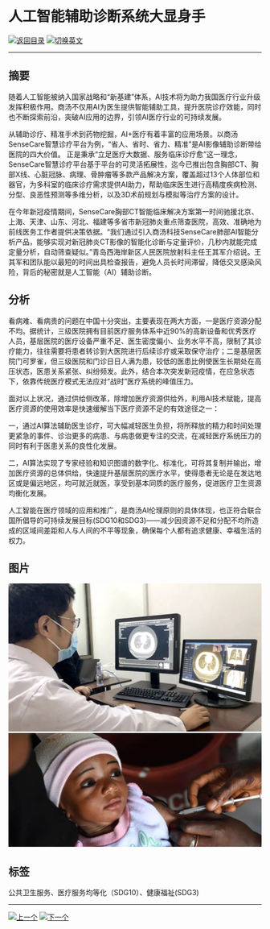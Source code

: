 # 人工智能辅助诊断系统大显身手

[![返回目录](http://img.shields.io/badge/点击-返回目录-875A7B.svg?style=flat&colorA=8F8F8F)](/)
[![切换英文](http://img.shields.io/badge/切换-英文-875A7B.svg?style=flat&colorA=8F8F8F)](https://doc.shanghaiopen.org.cn/case/3/en_1.html)

----------

## 摘要

随着人工智能被纳入国家战略和“新基建”体系，AI技术将为助力我国医疗行业升级发挥积极作用。商汤不仅用AI为医生提供智能辅助工具，提升医院诊疗效能，同时也不断探索前沿，突破AI应用的边界，引领AI医疗行业的可持续发展。

从辅助诊疗、精准手术到药物挖掘，AI+医疗有着丰富的应用场景。以商汤SenseCare智慧诊疗平台为例，“省人、省时、省力、精准”是AI影像辅助诊断带给医院的四大价值。
正是秉承“立足医疗大数据、服务临床诊疗愈”这一理念，SenseCare智慧诊疗平台基于平台的可灵活拓展性，迄今已推出包含胸部CT、胸部X线、心脏冠脉、病理、骨肿瘤等多款产品解决方案，覆盖超过13个人体部位和器官，为多科室的临床诊疗需求提供AI助力，帮助临床医生进行高精度疾病检测、分型、良恶性预测等多维分析，以及3D术前规划与模拟等治疗方案的设计。

在今年新冠疫情期间，SenseCare胸部CT智能临床解决方案第一时间驰援北京、上海、天津、山东、河北、福建等多省市新冠肺炎重点筛查医院，高效、准确地为前线医务工作者提供决策依据。“我们通过引入商汤科技SenseCare肺部AI智能分析产品，能够实现对新冠肺炎CT影像的智能化诊断与定量评价，几秒内就能完成定量分析，自动筛查疑似。”青岛西海岸新区人民医院放射科主任王其军介绍说。王其军和团队能以最短的时间出具检查报告，避免人员长时间滞留，降低交叉感染风险，背后的秘密就是人工智能（AI）辅助诊断。

## 分析

看病难、看病贵的问题在中国十分突出，主要表现在两大方面，一是医疗资源分配不均。据统计，三级医院拥有目前医疗服务体系中近90%的高新设备和优秀医疗人员，基层医院的医疗设备严重不足、医生密度偏小、业务水平不高，限制了其诊疗能力，往往需要将患者转诊到大医院进行后续诊疗或采取保守治疗；二是基层医院门可罗雀，但三级医院和门诊日日人满为患，较低的医患比例使医生长期处在高压状态，医患关系紧张、纠纷频发。此外，结合本次突发新冠疫情，在应急状态下，依靠传统医疗模式无法应对“战时”医疗系统的峰值压力。

面对以上状况，通过供给侧改革，除增加医疗资源供给外，利用AI技术赋能，提高医疗资源的使用效率是快速缓解当下医疗资源不足的有效途径之一：

一，通过AI算法辅助医生诊疗，可大幅减轻医生负担，将所释放的精力和时间处理更紧急的事件、诊治更多的病患、与病患做更专注的交流，在减轻医疗系统压力的同时有利于医患关系的良性化发展。

二，AI算法实现了专家经验和知识图谱的数字化、标准化，可将其复制并输出，增加医疗资源的总体供给，快速提升基层医院的医疗水平，使得患者无论是在发达地区或是偏远地区，均可就近就医，享受到基本同质的医疗服务，促进医疗卫生资源均衡化发展。

人工智能在医疗领域的应用和推广，是商汤AI伦理原则的具体体现，也正符合联合国所倡导的可持续发展目标(SDG10和SDG3)——减少因资源不足和分配不均所造成的区域间差距和人与人间的不平等现象，确保每个人都有追求健康、幸福生活的权力。




## 图片

![图片](3.1.jpg)
![图片](3.2.jpg)

## 标签

公共卫生服务、医疗服务均等化（SDG10）、健康福祉(SDG3)


----------

 [![上一个](http://img.shields.io/badge/查看-上一个-875A7B.svg?style=flat&colorA=8F8F8F)](https://doc.shanghaiopen.org.cn/case/2/2.html)
 [![下一个](http://img.shields.io/badge/查看-下一个-875A7B.svg?style=flat&colorA=8F8F8F)](https://doc.shanghaiopen.org.cn/case/3/3.html)

